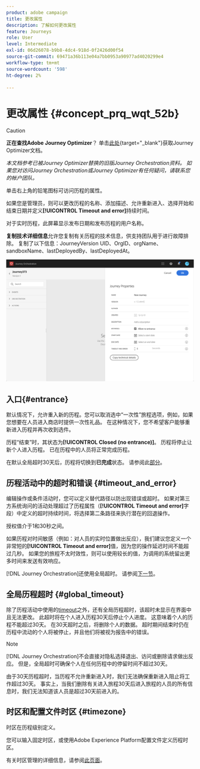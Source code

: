 ```yaml
---
product: adobe campaign
title: 更改属性
description: 了解如何更改属性
feature: Journeys
role: User
level: Intermediate
exl-id: 06d26078-b9b8-4dc4-918d-0f2426d00f54
source-git-commit: 69471a36b113e04a7bb0953a90977ad4020299e4
workflow-type: tm+mt
source-wordcount: '598'
ht-degree: 2%

---
```


# 更改属性 {#concept_prq_wqt_52b}



>[!CAUTION]
>
>**正在查找Adobe Journey Optimizer**？ 单击[此处](https://experienceleague.adobe.com/zh-hans/docs/journey-optimizer/using/ajo-home){target="_blank"}获取Journey Optimizer文档。
>
>
>_本文档参考已被Journey Optimizer替换的旧版Journey Orchestration资料。 如果您对访问Journey Orchestration或Journey Optimizer有任何疑问，请联系您的帐户团队。_


单击右上角的铅笔图标可访问历程的属性。

如果您是管理员，则可以更改历程的名称、添加描述、允许重新进入、选择开始和结束日期并定义&#x200B;**[!UICONTROL Timeout and error]**&#x200B;持续时间。

对于实时历程，此屏幕显示发布日期和发布历程的用户名称。

**复制技术详细信息**&#x200B;允许您复制有关历程的技术信息，供支持团队用于进行故障排除。 复制了以下信息：JourneyVersion UID、OrgID、orgName、sandboxName、lastDeployedBy、lastDeployedAt。

![](../assets/journey32.png)

## 入口{#entrance}

默认情况下，允许重入新的历程。您可以取消选中“一次性”旅程选项，例如，如果您想要在人员进入商店时提供一次性礼品。 在这种情况下，您不希望客户能够重新进入历程并再次收到选件。

历程“结束”时，其状态为&#x200B;**[!UICONTROL Closed (no entrance)]**。 历程将停止让新个人进入历程。 已在历程中的人员将正常完成历程。

在默认全局超时30天后，历程将切换到&#x200B;**已完成**&#x200B;状态。 请参阅此[部分](#global_timeout)。

## 历程活动中的超时和错误 {#timeout_and_error}

编辑操作或条件活动时，您可以定义替代路径以防出现错误或超时。 如果对第三方系统询问的活动处理超过了历程属性（**[!UICONTROL Timeout and  error]**&#x200B;字段）中定义的超时持续时间，将选择第二条路径来执行潜在的回退操作。

授权值介于1和30秒之间。

如果历程对时间敏感（例如：对人员的实时位置做出反应），我们建议您定义一个非常短的&#x200B;**[!UICONTROL Timeout and error]**&#x200B;值，因为您的操作延迟时间不能超过几秒。 如果您的旅程不太时效性，则可以使用较长的值，为调用的系统留出更多时间来发送有效响应。

[!DNL Journey Orchestration]还使用全局超时。 请参阅[下一节](#global_timeout)。

## 全局历程超时 {#global_timeout}

除了历程活动中使用的[timeout](#timeout_and_error)之外，还有全局历程超时，该超时未显示在界面中且无法更改。 此超时将在个人进入历程30天后停止个人进度。 这意味着个人的历程不能超过30天。 在30天超时之后，将删除个人的数据。 超时期间结束时仍在历程中流动的个人将被停止，并且他们将被视为报告中的错误。

>[!NOTE]
>
>[!DNL Journey Orchestration]不会直接对隐私选择退出、访问或删除请求做出反应。 但是，全局超时可确保个人在任何历程中的停留时间不超过30天。

由于30天历程超时，当历程不允许重新进入时，我们无法确保重新进入阻止将工作超过30天。 事实上，当我们删除有关进入旅程30天后进入旅程的人员的所有信息时，我们无法知道该人员是超过30天前进入的。

## 时区和配置文件时区 {#timezone}

时区在历程级别定义。

您可以输入固定时区，或使用Adobe Experience Platform配置文件定义历程时区。

有关时区管理的详细信息，请参阅[此页面](../building-journeys/timezone-management.md)。
